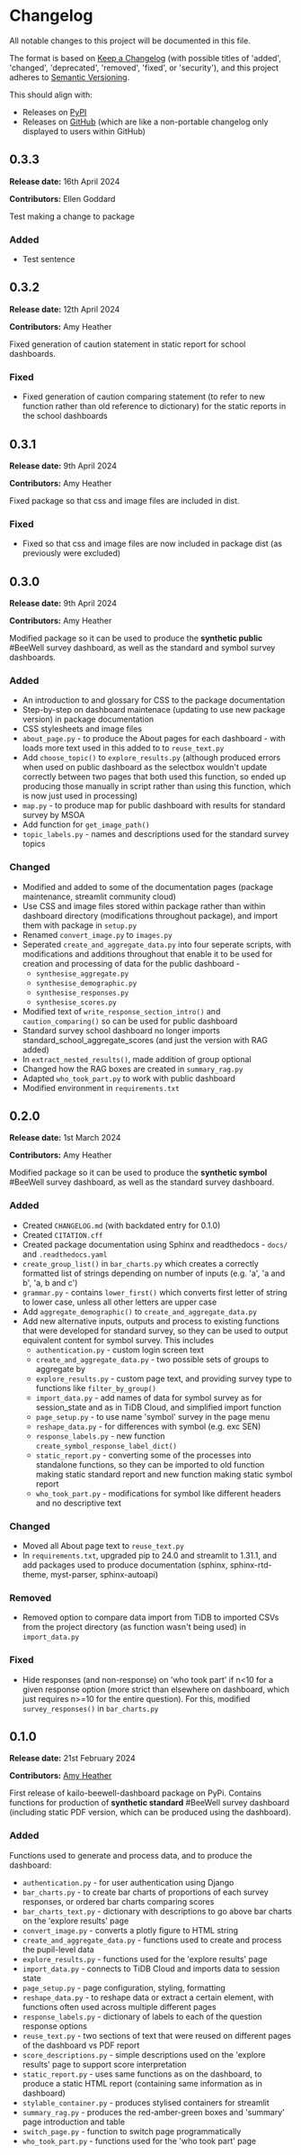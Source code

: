 # Changelog

All notable changes to this project will be documented in this file.

The format is based on [Keep a Changelog](https://keepachangelog.com/en/1.1.0/) (with possible titles of 'added', 'changed', 'deprecated', 'removed', 'fixed', or 'security'),
and this project adheres to [Semantic Versioning](https://semver.org/spec/v2.0.0.html).

This should align with:
* Releases on [PyPI](https://pypi.org/project/kailo-beewell-dashboard/#history)
* Releases on [GitHub](https://github.com/kailo-beewell/kailo_beewell_dashboard_package/releases) (which are like a non-portable changelog only displayed to users within GitHub)

## 0.3.3

**Release date:** 16th April 2024

**Contributors:** Ellen Goddard

Test making a change to package

### Added
* Test sentence 

## 0.3.2

**Release date:** 12th April 2024

**Contributors:** Amy Heather

Fixed generation of caution statement in static report for school dashboards.

### Fixed

* Fixed generation of caution comparing statement (to refer to new function rather than old reference to dictionary) for the static reports in the school dashboards

## 0.3.1

**Release date:** 9th April 2024

**Contributors:** Amy Heather

Fixed package so that css and image files are included in dist.

### Fixed

* Fixed so that css and image files are now included in package dist (as previously were excluded)

## 0.3.0

**Release date:** 9th April 2024

**Contributors:** Amy Heather

Modified package so it can be used to produce the **synthetic public** #BeeWell survey dashboard, as well as the standard and symbol survey dashboards.

### Added

* An introduction to and glossary for CSS to the package documentation
* Step-by-step on dashboard maintenace (updating to use new package version) in package documentation
* CSS stylesheets and image files
* `about_page.py` - to produce the About pages for each dashboard - with loads more text used in this added to to `reuse_text.py`
* Add `choose_topic()` to `explore_results.py` (although produced errors when used on public dashboard as the selectbox wouldn't update correctly between two pages that both used this function, so ended up producing those manually in script rather than using this function, which is now just used in processing)
* `map.py` - to produce map for public dashboard with results for standard survey by MSOA
* Add function for `get_image_path()`
* `topic_labels.py` - names and descriptions used for the standard survey topics

### Changed

* Modified and added to some of the documentation pages (package maintenance, streamlit community cloud)
* Use CSS and image files stored within package rather than within dashboard directory (modifications throughout package), and import them with package in `setup.py`
* Renamed `convert_image.py` to `images.py`
* Seperated `create_and_aggregate_data.py` into four seperate scripts, with modifications and additions throughout that enable it to be used for creation and processing of data for the public dashboard -
    * `synthesise_aggregate.py`
    * `synthesise_demographic.py`
    * `synthesise_responses.py`
    * `synthesise_scores.py`
* Modified text of `write_response_section_intro()` and `caution_comparing()` so can be used for public dashboard
* Standard survey school dashboard no longer imports standard_school_aggregate_scores (and just the version with RAG added)
* In `extract_nested_results()`, made addition of group optional
* Changed how the RAG boxes are created in `summary_rag.py`
* Adapted `who_took_part.py` to work with public dashboard
* Modified environment in `requirements.txt`

## 0.2.0

**Release date:** 1st March 2024

**Contributors:** Amy Heather

Modified package so it can be used to produce the **synthetic symbol** #BeeWell survey dashboard, as well as the standard survey dashboard.

### Added

* Created `CHANGELOG.md` (with backdated entry for 0.1.0)
* Created `CITATION.cff`
* Created package documentation using Sphinx and readthedocs - `docs/` and `.readthedocs.yaml`
* `create_group_list()` in `bar_charts.py` which creates a correctly formatted list of strings depending on number of inputs (e.g. 'a', 'a and b', 'a, b and c')
* `grammar.py` - contains `lower_first()` which converts first letter of string to lower case, unless all other letters are upper case
* Add `aggregate_demographic()` to `create_and_aggregate_data.py`
* Add new alternative inputs, outputs and process to existing functions that were developed for standard survey, so they can be used to output equivalent content for symbol survey. This includes
    * `authentication.py` - custom login screen text
    * `create_and_aggregate_data.py` - two possible sets of groups to aggregate by
    * `explore_results.py` - custom page text, and providing survey type to functions like `filter_by_group()`
    * `import_data.py` - add names of data for symbol survey as for session_state and as in TiDB Cloud, and simplified import function
    * `page_setup.py` - to use name 'symbol' survey in the page menu
    * `reshape_data.py` - for differences with symbol (e.g. exc SEN)
    * `response_labels.py` - new function `create_symbol_response_label_dict()`
    * `static_report.py` - converting some of the processes into standalone functions, so they can be imported to old function making static standard report and new function making static symbol report
    * `who_took_part.py` - modifications for symbol like different headers and no descriptive text

### Changed

* Moved all About page text to `reuse_text.py`
* In `requirements.txt`, upgraded pip to 24.0 and streamlit to 1.31.1, and add packages used to produce documentation (sphinx, sphinx-rtd-theme, myst-parser, sphinx-autoapi)

### Removed

* Removed option to compare data import from TiDB to imported CSVs from the project directory (as function wasn't being used) in `import_data.py`

### Fixed

* Hide responses (and non-response) on 'who took part' if n<10 for a given response option (more strict than elsewhere on dashboard, which just requires n>=10 for the entire question). For this, modified `survey_responses()` in `bar_charts.py`

## 0.1.0

**Release date:** 21st February 2024

**Contributors:** [Amy Heather](https://github.com/amyheather)

First release of kailo-beewell-dashboard package on PyPi. Contains functions for production of **synthetic standard** #BeeWell survey dashboard (including static PDF version, which can be produced using the dashboard).

### Added

Functions used to generate and process data, and to produce the dashboard:
* `authentication.py` - for user authentication using Django
* `bar_charts.py` - to create bar charts of proportions of each survey responses, or ordered bar charts comparing scores
* `bar_charts_text.py` - dictionary with descriptions to go above bar charts on the 'explore results' page
* `convert_image.py` - converts a plotly figure to HTML string
* `create_and_aggregate_data.py` - functions used to create and process the pupil-level data
* `explore_results.py` - functions used for the 'explore results' page
* `import_data.py` - connects to TiDB Cloud and imports data to session state
* `page_setup.py` - page configuration, styling, formatting
* `reshape_data.py` - to reshape data or extract a certain element, with functions often used across multiple different pages
* `response_labels.py` - dictionary of labels to each of the question response options
* `reuse_text.py` - two sections of text that were reused on different pages of the dashboard vs PDF report
* `score_descriptions.py` - simple descriptions used on the 'explore results' page to support score interpretation
* `static_report.py` - uses same functions as on the dashboard, to produce a static HTML report (containing same information as in dashboard)
* `stylable_container.py` - produces stylised containers for streamlit
* `summary_rag.py` - produces the red-amber-green boxes and 'summary' page introduction and table
* `switch_page.py` - function to switch page programmatically
* `who_took_part.py` - functions used for the 'who took part' page